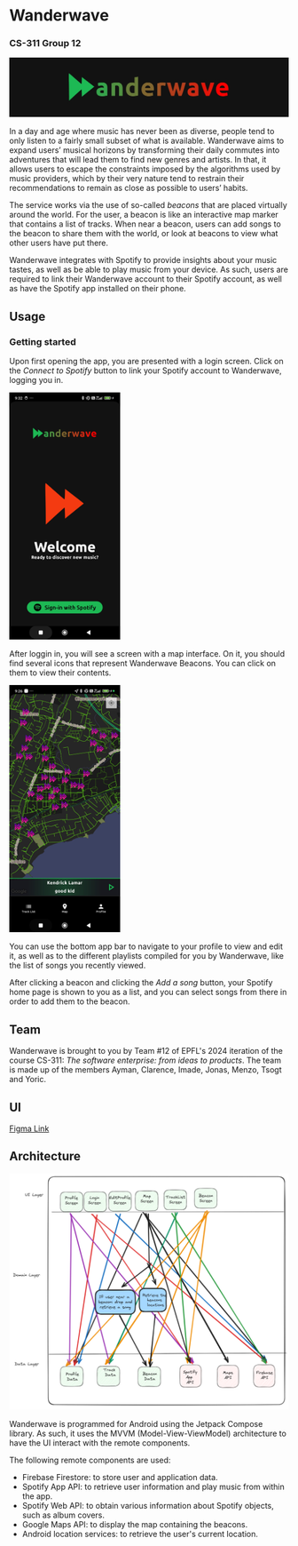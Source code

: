 # Wanderwave
### CS-311 Group 12

![Big Logo](res/logo-big.jpg)

In a day and age where music has never been as diverse, people tend to only listen to a fairly small subset 
of what is available. Wanderwave aims to expand users’ musical horizons by transforming their daily commutes
into adventures that will lead them to find new genres and artists. In that, it allows users to escape the
constraints imposed by the algorithms used by music providers, which by their very nature tend to restrain 
their recommendations to remain as close as possible to users’ habits.

The service works via the use of so-called *beacons* that are placed virtually around the world. For the 
user, a beacon is like an interactive map marker that contains a list of tracks. When near a beacon,
users can add songs to the beacon to share them with the world, or look at beacons to view what other
users have put there.

Wanderwave integrates with Spotify to provide insights about your music tastes, as well as be able to 
play music from your device. As such, users are required to link their Wanderwave account to their Spotify
account, as well as have the Spotify app installed on their phone.

## Usage

### Getting started
Upon first opening the app, you are presented with a login screen. Click on the *Connect to Spotify* 
button to link your Spotify account to Wanderwave, logging you in.

<img src="res/login-screen.jpg" alt="Login Screen" width="200"/>

After loggin in, you will see a screen with a map interface. On it, you should find several icons that
represent Wanderwave Beacons. You can click on them to view their contents.

<img src="res/map-screen.jpg" alt="Map Screen" width="200"/>

You can use the bottom app bar to navigate to your profile to view and edit it, as well as to the 
different playlists compiled for you by Wanderwave, like the list of songs you recently viewed.

After clicking a beacon and clicking the *Add a song* button, your Spotify home page is shown to you 
as a list, and you can select songs from there in order to add them to the beacon.

## Team
Wanderwave is brought to you by Team #12 of EPFL's 2024 iteration of the course
CS-311: *The software enterprise: from ideas to products*.
The team is made up of the members
Ayman, Clarence, Imade, Jonas, Menzo, Tsogt and Yoric.

## UI
[Figma Link](https://www.figma.com/files/project/215171825/Team-project?fuid=1213059135171411879)

## Architecture
![Architecture diagram](res/architectureDiagram.png)

Wanderwave is programmed for Android using the Jetpack Compose library. As such, it uses the MVVM
(Model-View-ViewModel) architecture to have the UI interact with the remote components.

The following remote components are used:
* Firebase Firestore: to store user and application data.
* Spotify App API: to retrieve user information and play music from within the app.
* Spotify Web API: to obtain various information about Spotify objects, such as album covers.
* Google Maps API: to display the map containing the beacons.
* Android location services: to retrieve the user's current location.
